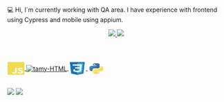 💻 Hi, I`m currently working with QA area.
I have experience with frontend using Cypress and mobile using appium.

<div align="center">
  <a href="https://github.com/tamyrds">
  <img height="180em" src="https://github-readme-stats.vercel.app/api?username=tamyrds&show_icons=false&theme=dracula&include_all_commits=true&count_private=true"/>
  <img height="180em" src="https://github-readme-stats.vercel.app/api/top-langs/?username=tamyrds&layout=compact&langs_count=7&theme=dracula"/>
</div>

#
<div style="display: inline_block"><br>
  <img align="center" alt="tamy-Js" height="30" width="40" src="https://raw.githubusercontent.com/devicons/devicon/master/icons/javascript/javascript-plain.svg">
  <img align="center" alt="tamy-HTML" height="30" width="40"src="https://cdn.jsdelivr.net/gh/devicons/devicon/icons/visualstudio/visualstudio-plain.svg"/>
  <img align="center" alt="tamy-CSS" height="30" width="40" src="https://raw.githubusercontent.com/devicons/devicon/master/icons/css3/css3-original.svg">
  <img align="center" alt="tamy-Python" height="30" width="40" src="https://raw.githubusercontent.com/devicons/devicon/master/icons/python/python-original.svg">
 
</div>

##
 
<div> 
<a href="https://www.linkedin.com/in/tamires-rodrigues-9a3024141/" target="_blank"><img src="https://img.shields.io/badge/-LinkedIn-%230077B5?style=for-the-badge&logo=linkedin&logoColor=white" target="_blank"></a> 
 <a href = "mailto:tamy.rdasilva@gmail.com"><img src="https://img.shields.io/badge/-Gmail-%23333?style=for-the-badge&logo=gmail&logoColor=white" target="_blank"></a>
 

 
</div>
